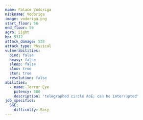 ```yaml
---
name: Palace Vodoriga
nickname: Vodoriga
image: vodoriga.png
start_floor: 56
end_floor: 59
agro: Sight
hp: 5312
attack_damage: 528
attack_type: Physical
vulnerabilities:
  bind: false
  heavy: false
  sleep: false
  slow: true
  stun: true
  resolution: false
abilities:
  - name: Terror Eye
    potency: 300
    description: 'telegraphed circle AoE; can be interrupted'
job_specifics:
  SGE:
    difficulty: Easy
---
```

